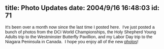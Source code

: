 title: Photo Updates
date: 2004/9/16 16:48:03
id: 71
---
<font face="Arial">It's been over a month now since the last time I posted here.  I've just posted a bunch of photos from the DCI World Championships, the Holy Shepherd Young Adults trip to the Westminster Butterfly Pavillion, and my Labor Day trip to the Niagara Peninsula in Canada.  I hope you enjoy all of the new [photos](photo.asp)!</font>
